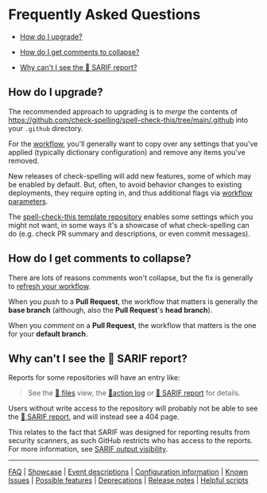 # Frequently Asked Questions

- [How do I upgrade?](#how-do-i-upgrade)

- [How do I get comments to collapse?](#how-do-i-get-comments-to-collapse)

- [Why can't I see the 👼 SARIF report?](#why-cant-i-see-the--sarif-report)

## How do I upgrade?

The recommended approach to upgrading is to _merge_ the contents of https://github.com/check-spelling/spell-check-this/tree/main/.github into your `.github` directory.

For the [workflow](https://raw.githubusercontent.com/check-spelling/spell-check-this/main/.github/workflows/spelling.yml),
you'll generally want to copy over any settings that you've applied (typically dictionary configuration) and remove any items you've removed.

New releases of check-spelling will add new features, some of which may be enabled by default. But, often, to avoid behavior changes to existing deployments, they require opting in, and thus additional flags via [workflow parameters](Configuration.md#workflow-parameters).

The [spell-check-this template repository](https://github.com/check-spelling/spell-check-this) enables some settings which you might not want, in some ways it's a showcase of what check-spelling can do (e.g. check PR summary and descriptions, or even commit messages).

## How do I get comments to collapse?

There are lots of reasons comments won't collapse, but the fix is generally to [refresh your workflow](#how-do-i-upgrade).

When you _push_ to a **Pull Request**, the workflow that matters is generally the **base branch** (although, also the **Pull Request**'s **head branch**).

When you _comment_ on a **Pull Request**, the workflow that matters is the one for your **default branch**.

## Why can't I see the 👼 SARIF report?

Reports for some repositories will have an entry like:

> See the [📂 files](#) view, the [📜action log](#) or [👼 SARIF report](#) for details.

Users without write access to the repository will probably not be able to see the [👼 SARIF report](#), and will instead see a 404 page.

This relates to the fact that SARIF was designed for reporting results from security scanners, as such GitHub restricts who has access to the reports. For more information, see [SARIF output visibility](./Feature:-Sarif-output.md#visibility).

---
[FAQ](FAQ.md) | [Showcase](Showcase.md) | [Event descriptions](Event-descriptions.md) | [Configuration information](Configuration-information.md) | [Known Issues](Known-Issues.md) | [Possible features](Possible-features.md) | [Deprecations](Deprecations.md) | [Release notes](Release-notes.md) | [Helpful scripts](Helpful-scripts.md)
